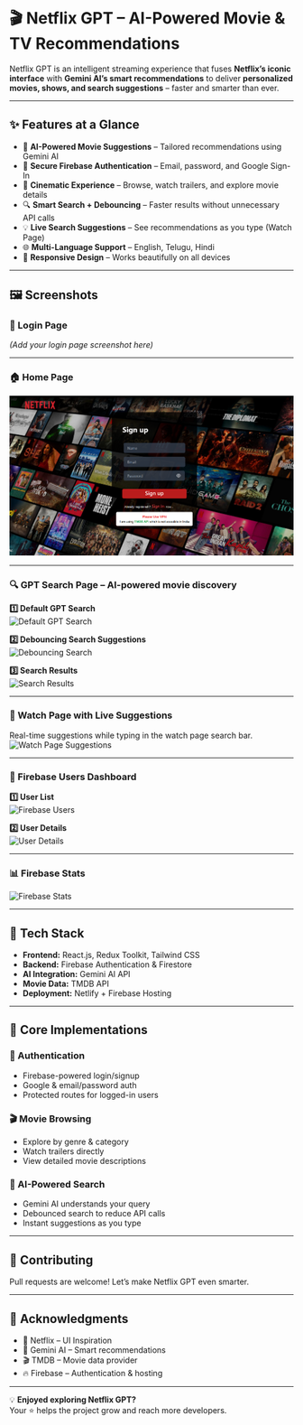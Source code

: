 # 🎬 **Netflix GPT – AI-Powered Movie & TV Recommendations**

Netflix GPT is an intelligent streaming experience that fuses **Netflix’s iconic interface** with **Gemini AI’s smart recommendations** to deliver **personalized movies, shows, and search suggestions** – faster and smarter than ever.

---

## ✨ **Features at a Glance**
- 🎯 **AI-Powered Movie Suggestions** – Tailored recommendations using Gemini AI  
- 🔐 **Secure Firebase Authentication** – Email, password, and Google Sign-In  
- 🎥 **Cinematic Experience** – Browse, watch trailers, and explore movie details  
- 🔍 **Smart Search + Debouncing** – Faster results without unnecessary API calls  
- 💡 **Live Search Suggestions** – See recommendations as you type (Watch Page)  
- 🌐 **Multi-Language Support** – English, Telugu, Hindi  
- 📱 **Responsive Design** – Works beautifully on all devices  

---

## 🖼 **Screenshots**

### 🔑 Login Page
*(Add your login page screenshot here)*

---

### 🏠 Home Page
[![Home Page](https://raw.githubusercontent.com/rajeshlru/Movies-GPT/refs/heads/main/LOGIN%20PAGE.png)](https://raw.githubusercontent.com/rajeshlru/Movies-GPT/refs/heads/main/LOGIN%20PAGE.png)

---

### 🔍 GPT Search Page – AI-powered movie discovery

**1️⃣ Default GPT Search**  
![Default GPT Search](assets/screenshots/Screenshot%202025-08-09%20110315.png)  

**2️⃣ Debouncing Search Suggestions**  
![Debouncing Search](assets/screenshots/Screenshot%202025-08-09%20104606.png)  

**3️⃣ Search Results**  
![Search Results](assets/screenshots/Screenshot%202025-08-09%20105947.png)  

---

### 🎥 Watch Page with Live Suggestions
Real-time suggestions while typing in the watch page search bar.  
![Watch Page Suggestions](assets/screenshots/Screenshot%202025-08-09%20105613.png)  

---

### 👥 Firebase Users Dashboard

**1️⃣ User List**  
![Firebase Users](assets/screenshots/Screenshot%202025-08-09%20110117.png)  

**2️⃣ User Details**  
![User Details](assets/screenshots/Screenshot%202025-08-09%20105846.png)  

---

### 📊 Firebase Stats
![Firebase Stats](assets/screenshots/Screenshot%202025-08-09%20130505.png)  

---

## 🚀 Tech Stack
- **Frontend:** React.js, Redux Toolkit, Tailwind CSS  
- **Backend:** Firebase Authentication & Firestore  
- **AI Integration:** Gemini AI API  
- **Movie Data:** TMDB API  
- **Deployment:** Netlify + Firebase Hosting  

---

## 🌟 Core Implementations

### 🔐 Authentication
- Firebase-powered login/signup  
- Google & email/password auth  
- Protected routes for logged-in users  

### 🎬 Movie Browsing
- Explore by genre & category  
- Watch trailers directly  
- View detailed movie descriptions  

### 🤖 AI-Powered Search
- Gemini AI understands your query  
- Debounced search to reduce API calls  
- Instant suggestions as you type  

---

## 🤝 Contributing
Pull requests are welcome! Let’s make Netflix GPT even smarter.  

---

## 🙏 Acknowledgments
- 🎥 Netflix – UI Inspiration  
- 🤖 Gemini AI – Smart recommendations  
- 🎬 TMDB – Movie data provider  
- 🔥 Firebase – Authentication & hosting  

---

💡 **Enjoyed exploring Netflix GPT?**  
Your ⭐ helps the project grow and reach more developers.  
